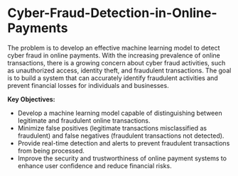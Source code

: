 # Cyber-Fraud-Detection-in-Online-Payments

<p>The problem is to develop an effective machine learning model to detect cyber fraud in online payments. With the increasing prevalence of online transactions, there is a growing concern about cyber fraud activities, such as unauthorized access, identity theft, and fraudulent transactions. The goal is to build a system that can accurately identify fraudulent activities and prevent financial losses for individuals and businesses.</p>

<b> Key Objectives: </b>
<ul>
  <li>Develop a machine learning model capable of distinguishing between legitimate and fraudulent online transactions.</li>
  <li>Minimize false positives (legitimate transactions misclassified as fraudulent) and false negatives (fraudulent transactions not detected).</li>
  <li>Provide real-time detection and alerts to prevent fraudulent transactions from being processed.</li>
  <li>Improve the security and trustworthiness of online payment systems to enhance user confidence and reduce financial risks.</li>
</ul>
